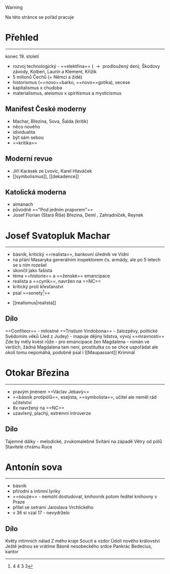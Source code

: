 
> [!warning]
>Na této stránce se pořád pracuje

# Přehled
---
konec 19. století
- rozvoj technologický - ==elektřina== ( ${\ \longrightarrow\ }$ prodloužený den), Škodovy závody, Kolben, Laurin a Klement, Křižík
- 5 milionů Čechů (+ Němci a židé)
- historismus (==novo==barko, ==novo==gotika), secese
- kapitalismus x chudoba
- materialismus, ateismus x spiritismus a mysticismus

## Manifest České moderny
- Machar, Březina, Sova, Šalda (kritik)
- něco nového
- idividualita
- být sám sebou
- ==kritika==

## Moderní revue
- Jiří Karásek ze Lvovic, Karel Hlaváček
- [[symbolismus]], [[dekadence]]

## Katolická moderna
- almanach
- původně =="Pod jedním praporem"==
- Josef Florian (Stará Říše) Březina, Deml , Zahradníček, Reynek

# Josef Svatopluk Machar
---
- básník, kritický ==realista==, bankovní úředník ve Vídni
- na přání Masaryka generálním inspektorem čs. armády, ale po 5 letech se s ním rozešel
- skončil jako fašista
- téma ==historie== a ==ženské== emancipace
- realista a ==cynik==, navržen na ==NC==
- kritický proti křesťanství
- psal ==sonety[^1]==
[^1]: 4 4 3 3
- [[realismus|realista]]
## Dílo
==Confiteor== - milostné
==Tristium Vindobona== - žalozpěvy, politické
Svědomím věků (Jed z Judey)  - mapuje dějiny lidstva, vývoj ==mravnosti==
Zde by měly kvést růže - pro emancipace žen
Magdalena - román ve verších, žádná Magdalena tam není, prostitutka co se chce uspořádat ale okolí tomu nepomáhá, podobně psal i [[Maupassant]]
Kriminál


# Otokar Březina
---
- pravým jménem ==Václav Jebavý==
- ==básník protipólů==, esejista, ==symbolista==, učitel ale neměl rád učitelství
- 8x navržený na ==NC==
- uzavřený, plachý, extrémní introverze
## Dílo
Tajemné dálky - melodické, zvukomalebné
Svítání na západě
Větry od pólů
Stavitelé chrámu
Ruce

# Antonín sova
---
- básník
- přírodní a intimní lyriky
- ==nouze== - nemohl dostudovat, knihovník potom ředitel knihovny v Praze
- přítel se setrami Jaroslava Vrchlického
- v 36 si vzal 17 - nevydrželo
## Dílo
Květy intimních nálad
Z mého kraje
Soucit a vzdor
Údolí nového království
Ještě jednou se vrátíme
Básně nesobeckého srdce
Pankrác Bedecius, kantor